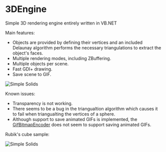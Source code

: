 # 3DEngine
Simple 3D rendering engine entirely written in VB.NET

Main features:
- Objects are provided by defining their vertices and an included Delaunay algorithm performs the necessary triangulations to extract the object's faces.
- Multiple rendering modes, including ZBuffering.
- Multiple objects per scene.
- Fast GDI+ drawing.
- Save scene to GIF.

![Simple Solids](https://xfx.net/stackoverflow/3DEngine/3dengine_sample01.png)

Known issues:
- Transparency is not working.
- There seems to be a bug in the triangualtion algorithm which causes it to fail when triangualting the vertices of a sphere.
- Although support to save animated GIFs is implemented, the [GifBitmapEncoder](https://msdn.microsoft.com/en-us/library/system.windows.media.imaging.gifbitmapencoder(v=vs.110).aspx) does not seem to support saving animated GIFs.

Rubik's cube sample:

![Simple Solids](https://xfx.net/stackoverflow/3DEngine/3dengine_sample02.png)
